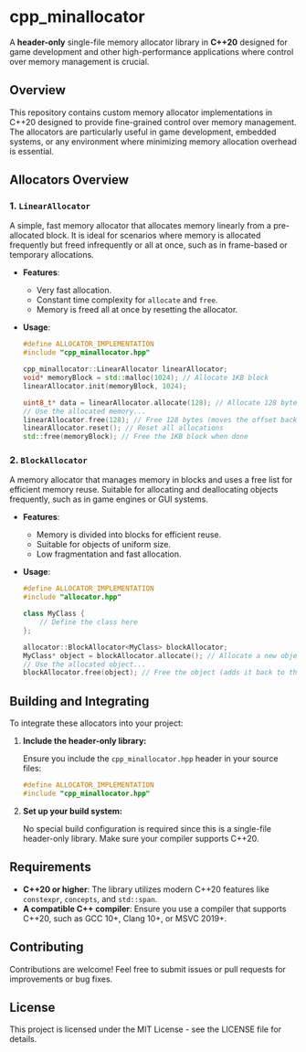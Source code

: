# **cpp_minallocator**

A **header-only** single-file memory allocator library in **C++20** designed for game development and other high-performance applications where control over memory management is crucial.

## **Overview**

This repository contains custom memory allocator implementations in C++20 designed to provide fine-grained control over memory management. The allocators are particularly useful in game development, embedded systems, or any environment where minimizing memory allocation overhead is essential.

## **Allocators Overview**

### **1. `LinearAllocator`**

A simple, fast memory allocator that allocates memory linearly from a pre-allocated block. It is ideal for scenarios where memory is allocated frequently but freed infrequently or all at once, such as in frame-based or temporary allocations.

- **Features**:
  - Very fast allocation.
  - Constant time complexity for `allocate` and `free`.
  - Memory is freed all at once by resetting the allocator.

- **Usage**:

    ```cpp
    #define ALLOCATOR_IMPLEMENTATION
    #include "cpp_minallocator.hpp"

    cpp_minallocator::LinearAllocator linearAllocator;
    void* memoryBlock = std::malloc(1024); // Allocate 1KB block
    linearAllocator.init(memoryBlock, 1024);

    uint8_t* data = linearAllocator.allocate(128); // Allocate 128 bytes
    // Use the allocated memory...
    linearAllocator.free(128); // Free 128 bytes (moves the offset back)
    linearAllocator.reset(); // Reset all allocations
    std::free(memoryBlock); // Free the 1KB block when done
    ```

### **2. `BlockAllocator`**

A memory allocator that manages memory in blocks and uses a free list for efficient memory reuse. Suitable for allocating and deallocating objects frequently, such as in game engines or GUI systems.

- **Features**:
  - Memory is divided into blocks for efficient reuse.
  - Suitable for objects of uniform size.
  - Low fragmentation and fast allocation.

- **Usage**:

    ```cpp
    #define ALLOCATOR_IMPLEMENTATION
    #include "allocator.hpp"

    class MyClass {
        // Define the class here
    };

    allocator::BlockAllocator<MyClass> blockAllocator;
    MyClass* object = blockAllocator.allocate(); // Allocate a new object
    // Use the allocated object...
    blockAllocator.free(object); // Free the object (adds it back to the free list)
    ```

## **Building and Integrating**

To integrate these allocators into your project:

1. **Include the header-only library:**

    Ensure you include the `cpp_minallocator.hpp` header in your source files:

    ```cpp
    #define ALLOCATOR_IMPLEMENTATION
    #include "cpp_minallocator.hpp"
    ```

2. **Set up your build system:**

    No special build configuration is required since this is a single-file header-only library. Make sure your compiler supports C++20.

## **Requirements**

- **C++20 or higher**: The library utilizes modern C++20 features like `constexpr`, `concepts`, and `std::span`.
- **A compatible C++ compiler**: Ensure you use a compiler that supports C++20, such as GCC 10+, Clang 10+, or MSVC 2019+.

## **Contributing**

Contributions are welcome! Feel free to submit issues or pull requests for improvements or bug fixes.

## **License**

This project is licensed under the MIT License - see the LICENSE file for details.

